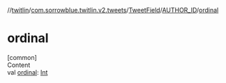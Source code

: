 //[twitlin](../../../index.md)/[com.sorrowblue.twitlin.v2.tweets](../../index.md)/[TweetField](../index.md)/[AUTHOR_ID](index.md)/[ordinal](ordinal.md)



# ordinal  
[common]  
Content  
val [ordinal](ordinal.md): [Int](https://kotlinlang.org/api/latest/jvm/stdlib/kotlin/-int/index.html)  




